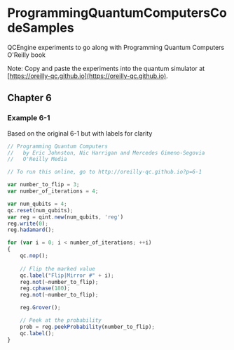 # ProgrammingQuantumComputersCodeSamples
QCEngine experiments to go along with Programming Quantum Computers O'Reilly book

Note: Copy and paste the experiments into the quantum simulator at [https://oreilly-qc.github.io](https://oreilly-qc.github.io).  


## Chapter 6
### Example 6-1
Based on the original 6-1 but with labels for clarity
```js
// Programming Quantum Computers
//   by Eric Johnston, Nic Harrigan and Mercedes Gimeno-Segovia
//   O'Reilly Media

// To run this online, go to http://oreilly-qc.github.io?p=6-1

var number_to_flip = 3;
var number_of_iterations = 4;

var num_qubits = 4;
qc.reset(num_qubits);
var reg = qint.new(num_qubits, 'reg')
reg.write(0);
reg.hadamard();

for (var i = 0; i < number_of_iterations; ++i)
{
    qc.nop();
    
    // Flip the marked value
    qc.label("Flip|Mirror #" + i);
    reg.not(~number_to_flip);
    reg.cphase(180);
    reg.not(~number_to_flip);

    reg.Grover();

    // Peek at the probability
    prob = reg.peekProbability(number_to_flip);
    qc.label();
}
```
